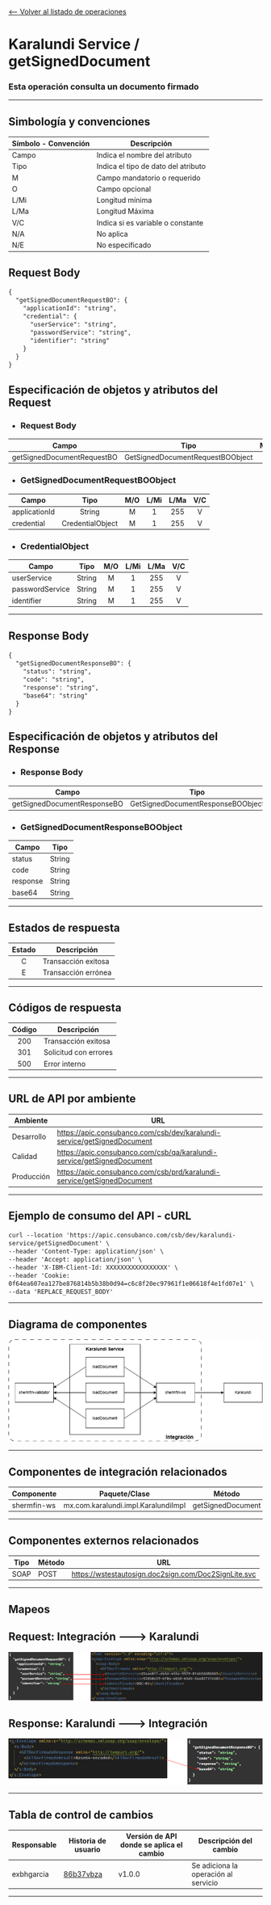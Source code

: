 [<-- Volver al listado de operaciones](./../../index.md)

# Karalundi Service / getSignedDocument

###  Esta operación consulta un documento firmado
---


## Simbología y convenciones
|Símbolo - Convención|Descripción|
|-|-|
|Campo|Indica el nombre del atributo|
|Tipo|Indica el tipo de dato del atributo|
|M|Campo mandatorio o requerido|
|O|Campo opcional|
|L/Mi|Longitud mínima|
|L/Ma|Longitud Máxima|
|V/C|Indica si es variable o constante|
|N/A|No aplica|
|N/E|No especificado|


## Request Body
```
{
  "getSignedDocumentRequestBO": {
    "applicationId": "string",
    "credential": {
      "userService": "string",
      "passwordService": "string",
      "identifier": "string"
    }
  }
}
```
## Especificación de objetos y atributos del Request
* ### Request Body
| Campo | Tipo | M/O | L/Mi | L/Ma | V/C |
|-|:-:|:-:|:-:|:-:|:-:|
|getSignedDocumentRequestBO|GetSignedDocumentRequestBOObject|M|1|255|V|

* ### GetSignedDocumentRequestBOObject
| Campo | Tipo | M/O | L/Mi | L/Ma | V/C |
|-|:-:|:-:|:-:|:-:|:-:|
|applicationId|String|M|1|255|V|
|credential|CredentialObject|M|1|255|V|

* ### CredentialObject
| Campo | Tipo | M/O | L/Mi | L/Ma | V/C |
|-|:-:|:-:|:-:|:-:|:-:|
|userService|String|M|1|255|V|
|passwordService|String|M|1|255|V|
|identifier|String|M|1|255|V|


---

## Response Body
```
{
  "getSignedDocumentResponseBO": {
    "status": "string",
    "code": "string",
    "response": "string",
    "base64": "string"
  }
}
```
## Especificación de objetos y atributos del Response
* ### Response Body
| Campo | Tipo |
|-|:-:|
|getSignedDocumentResponseBO|GetSignedDocumentResponseBOObject|

* ### GetSignedDocumentResponseBOObject
| Campo | Tipo |
|-|:-:|
|status|String|
|code|String|
|response|String|
|base64|String|

---

## Estados de respuesta
|Estado|Descripción|
|:-:|-|
|C|Transacción exitosa|
|E|Transacción errónea|

---
## Códigos de respuesta
|Código|Descripción|
|:-:|-|
|200|Transacción exitosa|
|301|Solicitud con errores|
|500|Error interno|

---


## URL de API por ambiente
|Ambiente|URL|
|-|-|
|Desarrollo|https://apic.consubanco.com/csb/dev/karalundi-service/getSignedDocument|    
|Calidad|https://apic.consubanco.com/csb/qa/karalundi-service/getSignedDocument|
|Producción|https://apic.consubanco.com/csb/prd/karalundi-service/getSignedDocument|

---


## Ejemplo de consumo del API - cURL
```
curl --location 'https://apic.consubanco.com/csb/dev/karalundi-service/getSignedDocument' \
--header 'Content-Type: application/json' \
--header 'Accept: application/json' \
--header 'X-IBM-Client-Id: XXXXXXXXXXXXXXXXX' \
--header 'Cookie: 0f64ea607ea127be876814b5b38b0d94=c6c8f20ec97961f1e06618f4e1fd07e1' \
--data 'REPLACE_REQUEST_BODY'
```
---



## Diagrama de componentes
![Diagrama de componentes](./img/components.png)

---

## Componentes de integración relacionados
|Componente|Paquete/Clase|Método|
|-|-|-|
|shermfin-ws|mx.com.karalundi.impl.KaralundiImpl|getSignedDocument|

---

## Componentes externos relacionados
|Tipo|Método|URL|
|-|-|-|
|SOAP|POST|https://wstestautosign.doc2sign.com/Doc2SignLite.svc|

---

## Mapeos
## Request: Integración ---> Karalundi
![Mapeo de request](./img/map-request.png)
## Response: Karalundi ---> Integración
![Mapeo de response](./img/map-response.png)

---


## Tabla de control de cambios
|Responsable|Historia de usuario|Versión de API donde se aplica el cambio|Descripción del cambio|
|-|-|-|-|
|exbhgarcia|[86b37vbza](https://app.clickup.com/t/86b37vbza)|v1.0.0|Se adiciona la operación al servicio|

---

